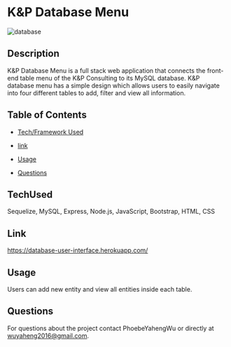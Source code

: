 # K&P Database Menu
![database](https://user-images.githubusercontent.com/52837649/85235909-facfe500-b3e6-11ea-98a4-0e548c4dace6.gif)

## Description
K&P Database Menu is a full stack web application that connects the front-end table menu of the K&P Consulting to its MySQL database. K&P database menu has a simple design which allows users to easily navigate into four different tables to add, filter and view all information.

## Table of Contents

* [Tech/Framework Used](#TechUsed)

* [link](#Link)

* [Usage](#usage) 

* [Questions](#Questions)


## TechUsed
Sequelize, MySQL, Express, Node.js, JavaScript, Bootstrap, HTML, CSS

## Link
https://database-user-interface.herokuapp.com/

## Usage
Users can add new entity and view all entities inside each table.

## Questions
For questions about the project contact PhoebeYahengWu or directly at wuyaheng2016@gmail.com.

